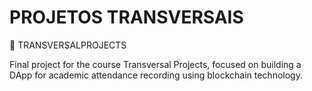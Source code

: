# PROJETOS TRANSVERSAIS
📘 TRANSVERSALPROJECTS

Final project for the course Transversal Projects, focused on building a DApp for academic attendance recording using blockchain technology.
